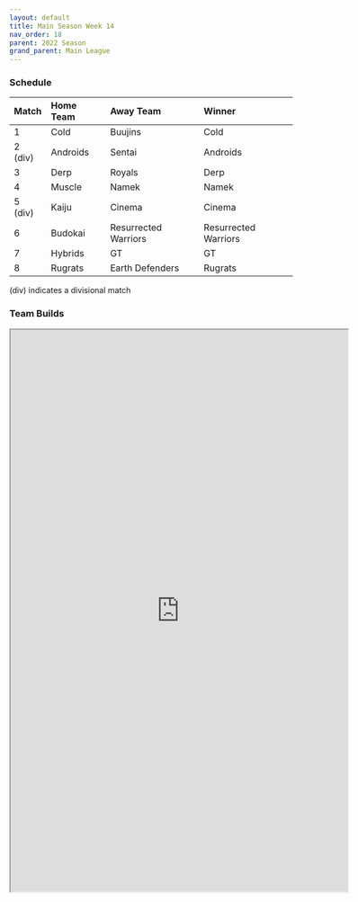 ```yaml
---
layout: default
title: Main Season Week 14
nav_order: 18
parent: 2022 Season
grand_parent: Main League
---
```

### Schedule

| Match   | Home Team | Away Team            | Winner               |
|:--------|:----------|:---------------------|:---------------------|
| 1       | Cold      | Buujins              | Cold                 |
| 2 (div) | Androids  | Sentai               | Androids             |
| 3       | Derp      | Royals               | Derp                 |
| 4       | Muscle    | Namek                | Namek                |
| 5 (div) | Kaiju     | Cinema               | Cinema               |
| 6       | Budokai   | Resurrected Warriors | Resurrected Warriors |
| 7       | Hybrids   | GT                   | GT                   |
| 8       | Rugrats   | Earth Defenders      | Rugrats              |

(div) indicates a divisional match

### Team Builds 

<iframe width=600 height=1000 scrolling="yes" src="https://docs.google.com/document/d/e/2PACX-1vSOc2D7jAAxnD0jd3BuD_ZhjvepUJytcEVZYrpSVgTmxIdtV0ZGidIb1L6Cog3APWgFFv1B7y8Y9Hag/pub?embedded=true"></iframe>
